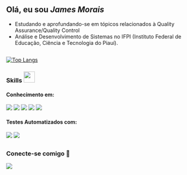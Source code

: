 

## Olá, eu sou ***James Morais*** 

- Estudando e aprofundando-se em tópicos relacionados à Quality Assurance/Quality Control
- Análise e Desenvolvimento de Sistemas no IFPI (Instituto Federal de Educação, Ciência e Tecnologia do Piauí).
##


  [![Top Langs](https://github-readme-stats.vercel.app/api/top-langs/?username=JamesMorais&layout=compact&langs_count=8&theme=dark&bg_color=0A0A0A)](https://github.com/JamesMorais/github-readme-stats)
### Skills <img src="https://media.giphy.com/media/iY8CRBdQXODJSCERIr/giphy.gif" width="30px">&nbsp; 

<h4>Conhecimento em:</h4>
<span> 
  <img src="https://img.shields.io/badge/HTML5-E34F26?style=for-the-badge&logo=html5&logoColor=black">
  <img src="https://img.shields.io/badge/CSS3-1572B6?style=for-the-badge&logo=css3&logoColor=black">
  <img src="https://img.shields.io/badge/JavaScript-F7DF1E?style=for-the-badge&logo=javascript&logoColor=black">
  <img src="https://img.shields.io/badge/Python-3776AB?style=for-the-badge&logo=python&logoColor=black">
  <img src="https://img.shields.io/badge/Java-ED8B00?style=for-the-badge&logo=java&logoColor=black">
</span>

<h4>Testes Automatizados com:</h4>

<span>
  <img src="https://img.shields.io/badge/Selenium-43B02A?style=for-the-badge&logo=selenium&logoColor=black">
  <img src="https://img.shields.io/badge/Java-ED8B00?style=for-the-badge&logo=java&logoColor=black">

</span>

##

### Conecte-se comigo 🤝 
<a href="https://www.linkedin.com/in/james-morais-63a596244/" target="_blank">
  <img src="https://img.shields.io/badge/LinkedIn-0077B5?style=for-the-badge&logo=linkedin&logoColor=black">
</a>





  

